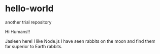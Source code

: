 # hello-world
another trial repository

Hi Humans!!

Jasleen here! I like Node.js
I have seen rabbits on the moon and find them far superior to Earth rabbits. 
